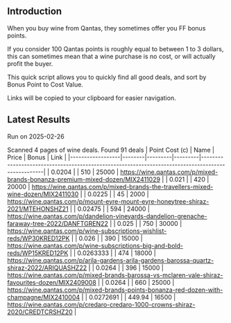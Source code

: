 ## Introduction

When you buy wine from Qantas, they sometimes offer you FF bonus points. 

If you consider 100 Qantas points is roughly equal to between 1 to 3 dollars, this can sometimes mean that a wine purchase is no cost, or will actually profit the buyer.

This quick script allows you to quickly find all good deals, and sort by Bonus Point to Cost Value.

Links will be copied to your clipboard for easier navigation.

## Latest Results

Run on 2025-02-26

Scanned 4 pages of wine deals.
Found 91 deals
|   Point Cost (c) | Name   |   Price |   Bonus | Link                                                                                              |
|------------------|--------|---------|---------|---------------------------------------------------------------------------------------------------|
|        0.0204    |        |  510    |   25000 | https://wine.qantas.com/p/mixed-brands-bonanza-premium-mixed-dozen/MIX2411029                     |
|        0.021     |        |  420    |   20000 | https://wine.qantas.com/p/mixed-brands-the-travellers-mixed-wine-dozen/MIX2411030                 |
|        0.0225    |        |   45    |    2000 | https://wine.qantas.com/p/mount-eyre-mount-eyre-honeytree-shiraz-2021/MTEHONSHZ21                 |
|        0.02475   |        |  594    |   24000 | https://wine.qantas.com/p/dandelion-vineyards-dandelion-grenache-faraway-tree-2022/DANFTGREN22    |
|        0.025     |        |  750    |   30000 | https://wine.qantas.com/p/wine-subscriptions-wishlist-reds/WP30KRED12PK                           |
|        0.026     |        |  390    |   15000 | https://wine.qantas.com/p/wine-subscriptions-big-and-bold-reds/WP15KRED12PK                       |
|        0.0263333 |        |  474    |   18000 | https://wine.qantas.com/p/arila-gardens-arila-gardens-barossa-quartz-shiraz-2022/ARIQUASHZ22      |
|        0.0264    |        |  396    |   15000 | https://wine.qantas.com/p/mixed-brands-barossa-vs-mclaren-vale-shiraz-favourites-dozen/MIX2409008 |
|        0.0264    |        |  660    |   25000 | https://wine.qantas.com/p/mixed-brands-points-bonanza-red-dozen-with-champagne/MIX2410004         |
|        0.0272691 |        |  449.94 |   16500 | https://wine.qantas.com/p/credaro-credaro-1000-crowns-shiraz-2020/CREDTCRSHZ20                    |

